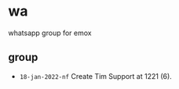 # wa
whatsapp group for emox


## group
+ `18-jan-2022-nf` Create Tim Support at 1221 (6).


<!--
dfsd
-->